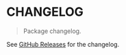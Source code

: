 # CHANGELOG

> Package changelog.

See [GitHub Releases](https://github.com/stdlib-js/utils-until-each-right/releases) for the changelog.